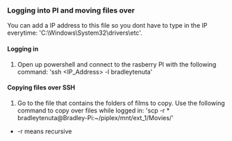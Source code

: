 ### Logging into PI and moving files over

You can add a IP address to this file so you dont have to type in the IP everytime: 'C:\Windows\System32\drivers\etc'.

#### Logging in

1. Open up powershell and connect to the rasberry PI with the following command: 'ssh <IP_Address> -l bradleytenuta'

#### Copying files over SSH

1. Go to the file that contains the folders of films to copy. Use the following command to copy over files while logged in: 'scp -r \* bradleytenuta@Bradley-Pi:~/piplex/mnt/ext_1/Movies/'

-   -r means recursive
